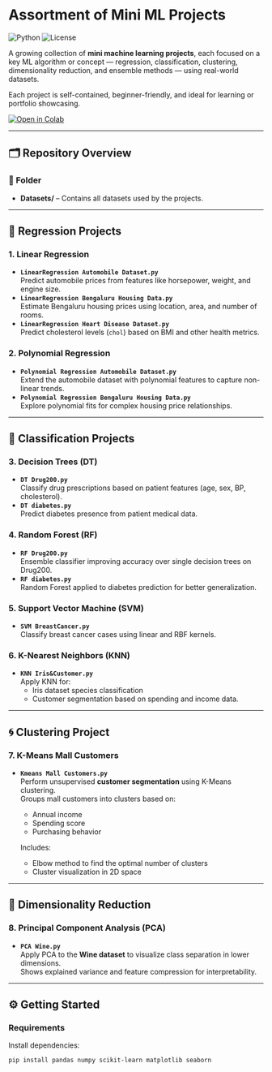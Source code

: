 # Assortment of Mini ML Projects

![Python](https://img.shields.io/badge/python-3.8%2B-blue)
![License](https://img.shields.io/badge/license-MIT-green)

A growing collection of **mini machine learning projects**, each focused on a key ML algorithm or concept — regression, classification, clustering, dimensionality reduction, and ensemble methods — using real-world datasets.  

Each project is self-contained, beginner-friendly, and ideal for learning or portfolio showcasing.

[![Open in Colab](https://colab.research.google.com/assets/colab-badge.svg)](https://colab.research.google.com/drive/1hb5CcUgi0QXym9RUFIm1-3BWEvNqPp26?usp=sharing)

---

## 🗂 Repository Overview

### 📁 Folder
- **Datasets/** – Contains all datasets used by the projects.

---

## 🧮 Regression Projects

### 1. Linear Regression
- **`LinearRegression Automobile Dataset.py`**  
  Predict automobile prices from features like horsepower, weight, and engine size.  
- **`LinearRegression Bengaluru Housing Data.py`**  
  Estimate Bengaluru housing prices using location, area, and number of rooms.  
- **`LinearRegression Heart Disease Dataset.py`**  
  Predict cholesterol levels (`chol`) based on BMI and other health metrics.

### 2. Polynomial Regression
- **`Polynomial Regression Automobile Dataset.py`**  
  Extend the automobile dataset with polynomial features to capture non-linear trends.  
- **`Polynomial Regression Bengaluru Housing Data.py`**  
  Explore polynomial fits for complex housing price relationships.

---

## 🧠 Classification Projects

### 3. Decision Trees (DT)
- **`DT Drug200.py`**  
  Classify drug prescriptions based on patient features (age, sex, BP, cholesterol).  
- **`DT diabetes.py`**  
  Predict diabetes presence from patient medical data.

### 4. Random Forest (RF)
- **`RF Drug200.py`**  
  Ensemble classifier improving accuracy over single decision trees on Drug200.  
- **`RF diabetes.py`**  
  Random Forest applied to diabetes prediction for better generalization.

### 5. Support Vector Machine (SVM)
- **`SVM BreastCancer.py`**  
  Classify breast cancer cases using linear and RBF kernels.

### 6. K-Nearest Neighbors (KNN)
- **`KNN Iris&Customer.py`**  
  Apply KNN for:
  - Iris dataset species classification  
  - Customer segmentation based on spending and income data.

---

## 🌀 Clustering Project

### 7. K-Means Mall Customers
- **`Kmeans Mall Customers.py`**  
  Perform unsupervised **customer segmentation** using K-Means clustering.  
  Groups mall customers into clusters based on:
  - Annual income  
  - Spending score  
  - Purchasing behavior  

  Includes:
  - Elbow method to find the optimal number of clusters  
  - Cluster visualization in 2D space  

---

## 🔮 Dimensionality Reduction

### 8. Principal Component Analysis (PCA)
- **`PCA Wine.py`**  
  Apply PCA to the **Wine dataset** to visualize class separation in lower dimensions.  
  Shows explained variance and feature compression for interpretability.

---

## ⚙️ Getting Started

### Requirements
Install dependencies:
```bash
pip install pandas numpy scikit-learn matplotlib seaborn
